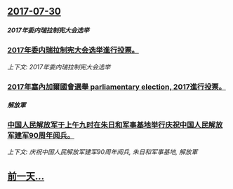 ## [2017-07-30](/news/2017/07/30/index.md)

##### 2017年委内瑞拉制宪大会选举
### [2017年委内瑞拉制宪大会选举進行投票。 ](/news/2017/07/30/2017年委内瑞拉制宪大会选举進行投票.md)
_上下文: 2017年委内瑞拉制宪大会选举_

##### 
### [2017年塞內加爾國會選舉 parliamentary election, 2017進行投票。 ](/news/2017/07/30/2017年塞內加爾國會選舉-parliamentary-election-2017進行投票.md)
##### 解放軍
### [中国人民解放军于上午九时在朱日和军事基地举行庆祝中国人民解放军建军90周年阅兵。](/news/2017/07/30/中国人民解放军于上午九时在朱日和军事基地举行庆祝中国人民解放军建军90周年阅兵.md)
_上下文: 庆祝中国人民解放军建军90周年阅兵, 朱日和军事基地, 解放軍_

## [前一天...](/news/2017/07/28/index.md)


